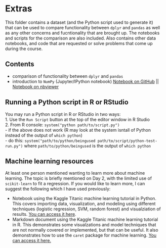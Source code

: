 # Extras

This folder contains a dataset (and the Python script used to generate it) that can be used to compare functionality between `dplyr` and `pandas` as well as any other concerns and fucntionality that are brought up. The notebooks and scripts for the comparison are also included. Also contains other data notebooks, and code that are requested or solve problems that come up during the course.

## Contents
- comparison of functionality between `dplyr` and `pandas`  
- introduction to `NumPy` (Jupyter/IPython notebook) [Notebook on GitHub](https://github.com/IRCS-analysis-mini-courses/reproducible-research/blob/master/extras/NumPy-basics.ipynb)  || [Notebook on nbviewer](http://nbviewer.ipython.org/github/IRCS-analysis-mini-courses/reproducible-research/blob/master/extras/NumPy-basics.ipynb)  

## Running a Python script in R or RStudio
You may run a Python script in R or RStudio in two ways:  
    1. Use the `Run Script` button at the top of the editor window in R Studio  
    2. From R console: `system("python path/to/script.py")`  
        - if the above does not work (R may look at the system isntall of Python instead of the output of `which python`)  
        - do this: `system("path/to/python/beingused path/to/script/python-test-run.py")` where `path/to/python/beingused` is the output of `which python`

## Machine learning resources
At least one person mentioned wanting to learn more about machine learning. The topic is briefly mentioned on Day 2, with the limited use of `scikit-learn` to fit a regression. If you would like to learn more, I can suggest the following which I have used previously:  
- Notebook using the Kaggle Titanic machine learning tutorial in Python. This covers importing data, visualization, and modeling using different techniques (logistic regression, SVM, random forest) and visualziation of results. [You can access it here](nbviewer.ipython.org/github/agconti/kaggle-titanic/blob/master/Titanic.ipynb).  
- Markdown document using the Kaggle Titanic machine learning tutorial in R. This demonstrates some visualzations and model techniques that are not normally covered or implemented, but that can be useful. It also demonstrates how to use the `caret` package for machine learning. [You can access it here.](https://github.com/wehrley/wehrley.github.io/blob/master/SOUPTONUTS.md)
